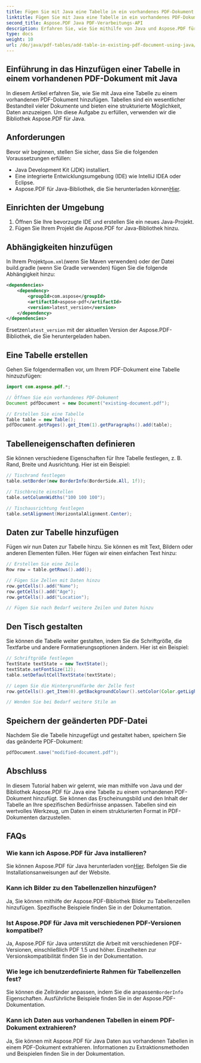```yaml
---
title: Fügen Sie mit Java eine Tabelle in ein vorhandenes PDF-Dokument ein
linktitle: Fügen Sie mit Java eine Tabelle in ein vorhandenes PDF-Dokument ein
second_title: Aspose.PDF Java PDF-Verarbeitungs-API
description: Erfahren Sie, wie Sie mithilfe von Java und Aspose.PDF für Java Tabellen zu vorhandenen PDF-Dokumenten hinzufügen. Schritt-für-Schritt-Anleitung mit Codebeispielen.
type: docs
weight: 10
url: /de/java/pdf-tables/add-table-in-existing-pdf-document-using-java/
---
```


## Einführung in das Hinzufügen einer Tabelle in einem vorhandenen PDF-Dokument mit Java

In diesem Artikel erfahren Sie, wie Sie mit Java eine Tabelle zu einem vorhandenen PDF-Dokument hinzufügen. Tabellen sind ein wesentlicher Bestandteil vieler Dokumente und bieten eine strukturierte Möglichkeit, Daten anzuzeigen. Um diese Aufgabe zu erfüllen, verwenden wir die Bibliothek Aspose.PDF für Java.

## Anforderungen

Bevor wir beginnen, stellen Sie sicher, dass Sie die folgenden Voraussetzungen erfüllen:

- Java Development Kit (JDK) installiert.
- Eine integrierte Entwicklungsumgebung (IDE) wie IntelliJ IDEA oder Eclipse.
-  Aspose.PDF für Java-Bibliothek, die Sie herunterladen können[Hier](https://releases.aspose.com/pdf/java/).

## Einrichten der Umgebung

1. Öffnen Sie Ihre bevorzugte IDE und erstellen Sie ein neues Java-Projekt.
2. Fügen Sie Ihrem Projekt die Aspose.PDF for Java-Bibliothek hinzu.

## Abhängigkeiten hinzufügen

 In Ihrem Projekt`pom.xml`(wenn Sie Maven verwenden) oder der Datei build.gradle (wenn Sie Gradle verwenden) fügen Sie die folgende Abhängigkeit hinzu:

```xml
<dependencies>
    <dependency>
        <groupId>com.aspose</groupId>
        <artifactId>aspose-pdf</artifactId>
        <version>latest_version</version>
    </dependency>
</dependencies>
```

 Ersetzen`latest_version` mit der aktuellen Version der Aspose.PDF-Bibliothek, die Sie heruntergeladen haben.

## Eine Tabelle erstellen

Gehen Sie folgendermaßen vor, um Ihrem PDF-Dokument eine Tabelle hinzuzufügen:

```java
import com.aspose.pdf.*;

// Öffnen Sie ein vorhandenes PDF-Dokument
Document pdfDocument = new Document("existing-document.pdf");

// Erstellen Sie eine Tabelle
Table table = new Table();
pdfDocument.getPages().get_Item(1).getParagraphs().add(table);
```

## Tabelleneigenschaften definieren

Sie können verschiedene Eigenschaften für Ihre Tabelle festlegen, z. B. Rand, Breite und Ausrichtung. Hier ist ein Beispiel:

```java
// Tischrand festlegen
table.setBorder(new BorderInfo(BorderSide.All, 1f));

// Tischbreite einstellen
table.setColumnWidths("100 100 100");

// Tischausrichtung festlegen
table.setAlignment(HorizontalAlignment.Center);
```

## Daten zur Tabelle hinzufügen

Fügen wir nun Daten zur Tabelle hinzu. Sie können es mit Text, Bildern oder anderen Elementen füllen. Hier fügen wir einen einfachen Text hinzu:

```java
// Erstellen Sie eine Zeile
Row row = table.getRows().add();

// Fügen Sie Zellen mit Daten hinzu
row.getCells().add("Name");
row.getCells().add("Age");
row.getCells().add("Location");

// Fügen Sie nach Bedarf weitere Zeilen und Daten hinzu
```

## Den Tisch gestalten

Sie können die Tabelle weiter gestalten, indem Sie die Schriftgröße, die Textfarbe und andere Formatierungsoptionen ändern. Hier ist ein Beispiel:

```java
// Schriftgröße festlegen
TextState textState = new TextState();
textState.setFontSize(12);
table.setDefaultCellTextState(textState);

// Legen Sie die Hintergrundfarbe der Zelle fest
row.getCells().get_Item(0).getBackgroundColour().setColor(Color.getLightGray());

// Wenden Sie bei Bedarf weitere Stile an
```

## Speichern der geänderten PDF-Datei

Nachdem Sie die Tabelle hinzugefügt und gestaltet haben, speichern Sie das geänderte PDF-Dokument:

```java
pdfDocument.save("modified-document.pdf");
```

## Abschluss

In diesem Tutorial haben wir gelernt, wie man mithilfe von Java und der Bibliothek Aspose.PDF für Java eine Tabelle zu einem vorhandenen PDF-Dokument hinzufügt. Sie können das Erscheinungsbild und den Inhalt der Tabelle an Ihre spezifischen Bedürfnisse anpassen. Tabellen sind ein wertvolles Werkzeug, um Daten in einem strukturierten Format in PDF-Dokumenten darzustellen.

## FAQs

### Wie kann ich Aspose.PDF für Java installieren?

 Sie können Aspose.PDF für Java herunterladen von[Hier](https://releases.aspose.com/pdf/java/). Befolgen Sie die Installationsanweisungen auf der Website.

### Kann ich Bilder zu den Tabellenzellen hinzufügen?

Ja, Sie können mithilfe der Aspose.PDF-Bibliothek Bilder zu Tabellenzellen hinzufügen. Spezifische Beispiele finden Sie in der Dokumentation.

### Ist Aspose.PDF für Java mit verschiedenen PDF-Versionen kompatibel?

Ja, Aspose.PDF für Java unterstützt die Arbeit mit verschiedenen PDF-Versionen, einschließlich PDF 1.5 und höher. Einzelheiten zur Versionskompatibilität finden Sie in der Dokumentation.

### Wie lege ich benutzerdefinierte Rahmen für Tabellenzellen fest?

 Sie können die Zellränder anpassen, indem Sie die anpassen`BorderInfo` Eigenschaften. Ausführliche Beispiele finden Sie in der Aspose.PDF-Dokumentation.

### Kann ich Daten aus vorhandenen Tabellen in einem PDF-Dokument extrahieren?

Ja, Sie können mit Aspose.PDF für Java Daten aus vorhandenen Tabellen in einem PDF-Dokument extrahieren. Informationen zu Extraktionsmethoden und Beispielen finden Sie in der Dokumentation.